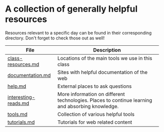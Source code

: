 # A collection of generally helpful resources

Resources relevant to a specific day can be found in their corresponding directory. Don't forget to check those out as well!

| File               | Description                                      |
|--------------------|--------------------------------------------------|
| [class-resources.md](class-resources.md) | Locations of the main tools we use in this class |
| [documentation.md](documenation.md) | Sites with helpful documentation of the web |
| [help.md](help.md) | External places to ask questions |
| [interesting-reads.md](interesting-reads.md) | More information on different technologies. Places to continue learning and absorbing knowledge. |
| [tools.md](tools.md) | Collection of various helpful tools |
| [tutorials.md](tutorials.md) | Tutorials for web related content |
